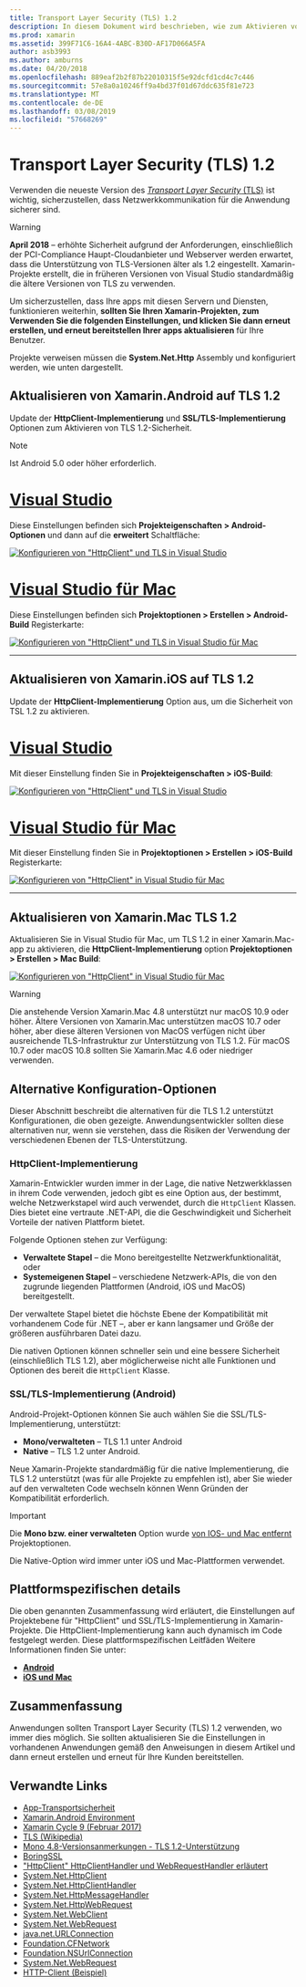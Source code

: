 ```yaml
---
title: Transport Layer Security (TLS) 1.2
description: In diesem Dokument wird beschrieben, wie zum Aktivieren von TLS 1.2 für Xamarin.iOS, Xamarin.Android und Xamarin.Mac-Projekte. Es wird veranschaulicht, wie das geht in Visual Studio 2017 und Visual Studio für Mac.
ms.prod: xamarin
ms.assetid: 399F71C6-16A4-4ABC-B30D-AF17D066A5FA
author: asb3993
ms.author: amburns
ms.date: 04/20/2018
ms.openlocfilehash: 889eaf2b2f87b22010315f5e92dcfd1cd4c7c446
ms.sourcegitcommit: 57e8a0a10246ff9a4bd37f01d67ddc635f81e723
ms.translationtype: MT
ms.contentlocale: de-DE
ms.lasthandoff: 03/08/2019
ms.locfileid: "57668269"
---
```

# <a name="transport-layer-security-tls-12"></a>Transport Layer Security (TLS) 1.2

Verwenden die neueste Version des [ _Transport Layer Security_ (TLS)](https://en.wikipedia.org/wiki/Transport_Layer_Security) ist wichtig, sicherzustellen, dass Netzwerkkommunikation für die Anwendung sicherer sind.

> [!WARNING]
> **April 2018** – erhöhte Sicherheit aufgrund der Anforderungen, einschließlich der PCI-Compliance Haupt-Cloudanbieter und Webserver werden erwartet, dass die Unterstützung von TLS-Versionen älter als 1.2 eingestellt.  Xamarin-Projekte erstellt, die in früheren Versionen von Visual Studio standardmäßig die ältere Versionen von TLS zu verwenden.
>
> Um sicherzustellen, dass Ihre apps mit diesen Servern und Diensten, funktionieren weiterhin, **sollten Sie Ihren Xamarin-Projekten, zum Verwenden Sie die folgenden Einstellungen, und klicken Sie dann erneut erstellen, und erneut bereitstellen Ihrer apps aktualisieren** für Ihre Benutzer.

Projekte verweisen müssen die **System.Net.Http** Assembly und konfiguriert werden, wie unten dargestellt.

## <a name="update-xamarinandroid-to-tls-12"></a>Aktualisieren von Xamarin.Android auf TLS 1.2

Update der **HttpClient-Implementierung** und **SSL/TLS-Implementierung** Optionen zum Aktivieren von TLS 1.2-Sicherheit.

> [!NOTE]
> Ist Android 5.0 oder höher erforderlich.

# <a name="visual-studiotabwindows"></a>[Visual Studio](#tab/windows)

Diese Einstellungen befinden sich **Projekteigenschaften > Android-Optionen** und dann auf die **erweitert** Schaltfläche:

[![Konfigurieren von "HttpClient" und TLS in Visual Studio](transport-layer-security-images/android-win-sml.png)](transport-layer-security-images/android-win.png#lightbox)

# <a name="visual-studio-for-mactabmacos"></a>[Visual Studio für Mac](#tab/macos)

Diese Einstellungen befinden sich **Projektoptionen > Erstellen > Android-Build** Registerkarte:

[![Konfigurieren von "HttpClient" und TLS in Visual Studio für Mac](transport-layer-security-images/android-mac-sml.png)](transport-layer-security-images/android-mac.png#lightbox)

-----

## <a name="update-xamarinios-to-tls-12"></a>Aktualisieren von Xamarin.iOS auf TLS 1.2

Update der **HttpClient-Implementierung** Option aus, um die Sicherheit von TSL 1.2 zu aktivieren.

# <a name="visual-studiotabwindows"></a>[Visual Studio](#tab/windows)

Mit dieser Einstellung finden Sie in **Projekteigenschaften > iOS-Build**:

[![Konfigurieren von "HttpClient" und TLS in Visual Studio](transport-layer-security-images/ios-win-sml.png)](transport-layer-security-images/ios-win.png#lightbox)

# <a name="visual-studio-for-mactabmacos"></a>[Visual Studio für Mac](#tab/macos)

Mit dieser Einstellung finden Sie in **Projektoptionen > Erstellen > iOS-Build** Registerkarte:

[![Konfigurieren von "HttpClient" in Visual Studio für Mac](transport-layer-security-images/ios-mac-sml.png)](transport-layer-security-images/ios-mac.png#lightbox)

-----

## <a name="update-xamarinmac-to-tls-12"></a>Aktualisieren von Xamarin.Mac TLS 1.2

Aktualisieren Sie in Visual Studio für Mac, um TLS 1.2 in einer Xamarin.Mac-app zu aktivieren, die **HttpClient-Implementierung** option **Projektoptionen > Erstellen > Mac Build**:

[![Konfigurieren von "HttpClient" in Visual Studio für Mac](transport-layer-security-images/macos-mac-sml.png)](transport-layer-security-images/macos-mac.png#lightbox)

> [!WARNING]
> Die anstehende Version Xamarin.Mac 4.8 unterstützt nur macOS 10.9 oder höher.
> Ältere Versionen von Xamarin.Mac unterstützen macOS 10.7 oder höher, aber diese älteren Versionen von MacOS verfügen nicht über ausreichende TLS-Infrastruktur zur Unterstützung von TLS 1.2. Für macOS 10.7 oder macOS 10.8 sollten Sie Xamarin.Mac 4.6 oder niedriger verwenden.

## <a name="alternative-configuration-options"></a>Alternative Konfiguration-Optionen

Dieser Abschnitt beschreibt die alternativen für die TLS 1.2 unterstützt Konfigurationen, die oben gezeigte.
Anwendungsentwickler sollten diese alternativen nur, wenn sie verstehen, dass die Risiken der Verwendung der verschiedenen Ebenen der TLS-Unterstützung.

### <a name="httpclient-implementation"></a>HttpClient-Implementierung

Xamarin-Entwickler wurden immer in der Lage, die native Netzwerkklassen in ihrem Code verwenden, jedoch gibt es eine Option aus, der bestimmt, welche Netzwerkstapel wird auch verwendet, durch die `HttpClient` Klassen. Dies bietet eine vertraute .NET-API, die die Geschwindigkeit und Sicherheit Vorteile der nativen Plattform bietet.

Folgende Optionen stehen zur Verfügung:

- **Verwaltete Stapel** – die Mono bereitgestellte Netzwerkfunktionalität, oder
- **Systemeigenen Stapel** – verschiedene Netzwerk-APIs, die von den zugrunde liegenden Plattformen (Android, iOS und MacOS) bereitgestellt.

Der verwaltete Stapel bietet die höchste Ebene der Kompatibilität mit vorhandenem Code für .NET –, aber er kann langsamer und Größe der größeren ausführbaren Datei dazu.

Die nativen Optionen können schneller sein und eine bessere Sicherheit (einschließlich TLS 1.2), aber möglicherweise nicht alle Funktionen und Optionen des bereit die `HttpClient` Klasse.

### <a name="ssltls-implementation-android"></a>SSL/TLS-Implementierung (Android)

Android-Projekt-Optionen können Sie auch wählen Sie die SSL/TLS-Implementierung, unterstützt:

- **Mono/verwalteten** – TLS 1.1 unter Android
- **Native** – TLS 1.2 unter Android.

Neue Xamarin-Projekte standardmäßig für die native Implementierung, die TLS 1.2 unterstützt (was für alle Projekte zu empfehlen ist), aber Sie wieder auf den verwalteten Code wechseln können Wenn Gründen der Kompatibilität erforderlich.

> [!IMPORTANT]
> Die **Mono bzw. einer verwalteten** Option wurde [von IOS- und Mac entfernt](https://developer.xamarin.com/releases/ios/xamarin.ios_10/xamarin.ios_10.8/) Projektoptionen.
>
> Die Native-Option wird immer unter iOS und Mac-Plattformen verwendet.

## <a name="platform-specific-details"></a>Plattformspezifischen details

Die oben genannten Zusammenfassung wird erläutert, die Einstellungen auf Projektebene für "HttpClient" und SSL/TLS-Implementierung in Xamarin-Projekte. Die HttpClient-Implementierung kann auch dynamisch im Code festgelegt werden. Diese plattformspezifischen Leitfäden Weitere Informationen finden Sie unter:

- [**Android**](~/android/app-fundamentals/http-stack.md)
- [**iOS und Mac**](~/cross-platform/macios/http-stack.md)

## <a name="summary"></a>Zusammenfassung

Anwendungen sollten Transport Layer Security (TLS) 1.2 verwenden, wo immer dies möglich.
Sie sollten aktualisieren Sie die Einstellungen in vorhandenen Anwendungen gemäß den Anweisungen in diesem Artikel und dann erneut erstellen und erneut für Ihre Kunden bereitstellen.

## <a name="related-links"></a>Verwandte Links

- [App-Transportsicherheit](~/ios/app-fundamentals/ats.md)
- [Xamarin.Android Environment](~/android/deploy-test/environment.md)
- [Xamarin Cycle 9 (Februar 2017)](https://releases.xamarin.com/stable-release-cycle-9/)
- [TLS (Wikipedia)](https://en.wikipedia.org/wiki/Transport_Layer_Security)
- [Mono 4.8-Versionsanmerkungen - TLS 1.2-Unterstützung](https://www.mono-project.com/docs/about-mono/releases/4.8.0/#tls-12-support)
- [BoringSSL](https://boringssl.googlesource.com/boringssl/)
- ["HttpClient" HttpClientHandler und WebRequestHandler erläutert](https://blogs.msdn.microsoft.com/henrikn/2012/08/07/httpclient-httpclienthandler-and-webrequesthandler-explained/)
- [System.Net.HttpClient](https://msdn.microsoft.com/library/system.net.http.httpclient(v=vs.118).aspx)
- [System.Net.HttpClientHandler](https://msdn.microsoft.com/library/system.net.http.httpclienthandler(v=vs.118).aspx)
- [System.Net.HttpMessageHandler](https://msdn.microsoft.com/library/system.net.http.httpmessagehandler(v=vs.118).aspx)
- [System.Net.HttpWebRequest](https://msdn.microsoft.com/library/system.net.httpwebrequest(v=vs.110).aspx)
- [System.Net.WebClient](https://msdn.microsoft.com/library/system.net.webclient(v=vs.110).aspx)
- [System.Net.WebRequest](https://msdn.microsoft.com/library/system.net.webrequest(v=vs.110).aspx)
- [java.net.URLConnection](https://developer.android.com/reference/java/net/URLConnection.html)
- [Foundation.CFNetwork](xref:CoreFoundation.CFNetwork)
- [Foundation.NSUrlConnection](xref:Foundation.NSUrlConnection)
- [System.Net.WebRequest](https://msdn.microsoft.com/library/system.net.webrequest(v=vs.110).aspx)
- [HTTP-Client (Beispiel)](https://developer.xamarin.com/samples/monotouch/HttpClient/)
